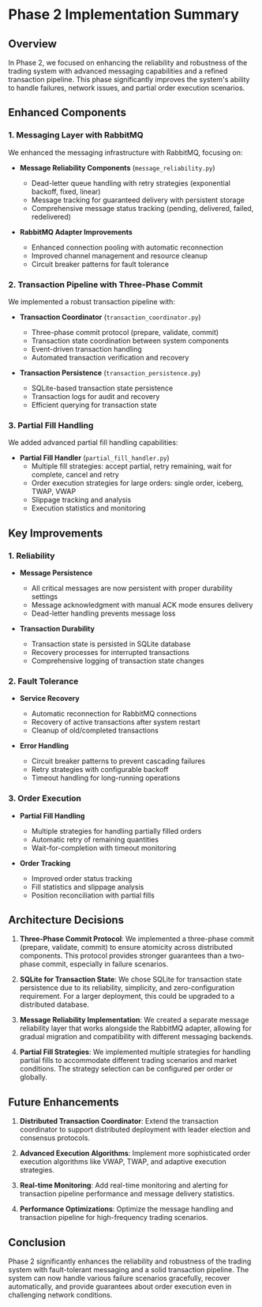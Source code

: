 # Phase 2 Implementation Summary

## Overview

In Phase 2, we focused on enhancing the reliability and robustness of the trading system with advanced messaging capabilities and a refined transaction pipeline. This phase significantly improves the system's ability to handle failures, network issues, and partial order execution scenarios.

## Enhanced Components

### 1. Messaging Layer with RabbitMQ

We enhanced the messaging infrastructure with RabbitMQ, focusing on:

- **Message Reliability Components** (`message_reliability.py`)
  - Dead-letter queue handling with retry strategies (exponential backoff, fixed, linear)
  - Message tracking for guaranteed delivery with persistent storage
  - Comprehensive message status tracking (pending, delivered, failed, redelivered)

- **RabbitMQ Adapter Improvements**
  - Enhanced connection pooling with automatic reconnection
  - Improved channel management and resource cleanup
  - Circuit breaker patterns for fault tolerance

### 2. Transaction Pipeline with Three-Phase Commit

We implemented a robust transaction pipeline with:

- **Transaction Coordinator** (`transaction_coordinator.py`)
  - Three-phase commit protocol (prepare, validate, commit)
  - Transaction state coordination between system components
  - Event-driven transaction handling
  - Automated transaction verification and recovery

- **Transaction Persistence** (`transaction_persistence.py`)
  - SQLite-based transaction state persistence
  - Transaction logs for audit and recovery
  - Efficient querying for transaction state

### 3. Partial Fill Handling

We added advanced partial fill handling capabilities:

- **Partial Fill Handler** (`partial_fill_handler.py`)
  - Multiple fill strategies: accept partial, retry remaining, wait for complete, cancel and retry
  - Order execution strategies for large orders: single order, iceberg, TWAP, VWAP
  - Slippage tracking and analysis
  - Execution statistics and monitoring

## Key Improvements

### 1. Reliability

- **Message Persistence**
  - All critical messages are now persistent with proper durability settings
  - Message acknowledgment with manual ACK mode ensures delivery
  - Dead-letter handling prevents message loss

- **Transaction Durability**
  - Transaction state is persisted in SQLite database
  - Recovery processes for interrupted transactions
  - Comprehensive logging of transaction state changes

### 2. Fault Tolerance

- **Service Recovery**
  - Automatic reconnection for RabbitMQ connections
  - Recovery of active transactions after system restart
  - Cleanup of old/completed transactions

- **Error Handling**
  - Circuit breaker patterns to prevent cascading failures
  - Retry strategies with configurable backoff
  - Timeout handling for long-running operations

### 3. Order Execution

- **Partial Fill Handling**
  - Multiple strategies for handling partially filled orders
  - Automatic retry of remaining quantities
  - Wait-for-completion with timeout monitoring

- **Order Tracking**
  - Improved order status tracking
  - Fill statistics and slippage analysis
  - Position reconciliation with partial fills

## Architecture Decisions

1. **Three-Phase Commit Protocol**: We implemented a three-phase commit (prepare, validate, commit) to ensure atomicity across distributed components. This protocol provides stronger guarantees than a two-phase commit, especially in failure scenarios.

2. **SQLite for Transaction State**: We chose SQLite for transaction state persistence due to its reliability, simplicity, and zero-configuration requirement. For a larger deployment, this could be upgraded to a distributed database.

3. **Message Reliability Implementation**: We created a separate message reliability layer that works alongside the RabbitMQ adapter, allowing for gradual migration and compatibility with different messaging backends.

4. **Partial Fill Strategies**: We implemented multiple strategies for handling partial fills to accommodate different trading scenarios and market conditions. The strategy selection can be configured per order or globally.

## Future Enhancements

1. **Distributed Transaction Coordinator**: Extend the transaction coordinator to support distributed deployment with leader election and consensus protocols.

2. **Advanced Execution Algorithms**: Implement more sophisticated order execution algorithms like VWAP, TWAP, and adaptive execution strategies.

3. **Real-time Monitoring**: Add real-time monitoring and alerting for transaction pipeline performance and message delivery statistics.

4. **Performance Optimizations**: Optimize the message handling and transaction pipeline for high-frequency trading scenarios.

## Conclusion

Phase 2 significantly enhances the reliability and robustness of the trading system with fault-tolerant messaging and a solid transaction pipeline. The system can now handle various failure scenarios gracefully, recover automatically, and provide guarantees about order execution even in challenging network conditions. 